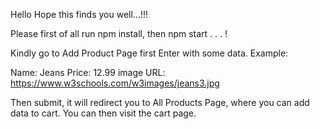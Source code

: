 Hello
Hope this finds you well...!!!

Please first of all run npm install, then npm start . . . !

Kindly go to Add Product Page first Enter with some data. 
Example:

Name: Jeans
Price: 12.99
image URL:  https://www.w3schools.com/w3images/jeans3.jpg

Then submit, it will redirect you to All Products Page, where you can add data to cart. You can then visit the cart page.
